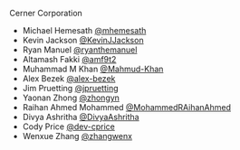 Cerner Corporation

- Michael Hemesath [@mhemesath]
- Kevin Jackson [@KevinJJackson]
- Ryan Manuel [@ryanthemanuel]
- Altamash Fakki [@amf9t2]
- Muhammad M Khan [@Mahmud-Khan]
- Alex Bezek [@alex-bezek]
- Jim Pruetting [@jpruetting]
- Yaonan Zhong [@zhongyn]
- Raihan Ahmed Mohammed [@MohammedRAihanAhmed]
- Divya Ashritha [@DivyaAshritha]
- Cody Price [@dev-cprice]
- Wenxue Zhang [@zhangwenx]

[@mhemesath]: https://github.com/mhemesath
[@KevinJJackson]: https://github.com/KevinJJackson
[@ryanthemanuel]: https://github.com/ryanthemanuel
[@alex-bezek]: https://github.com/alex-bezek
[@amf9t2]: https://github.com/amf9t2
[@Mahmud-Khan]:https://github.com/Mahmud-Khan
[@jpruetting]:https://github.com/jpruetting
[@zhongyn]:https://github.com/zhongyn
[@MohammedRAihanAhmed]:https://github.com/MohammedRAihanAhmed
[@DivyaAshritha]:https://github.com/divyaashritha
[@dev-cprice]: https://github.com/dev-cprice
[@zhangwenx]: https://github.com/zhangwenx

